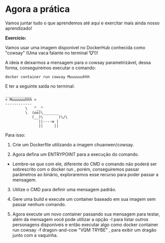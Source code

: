 # Agora a prática
Vamos juntar tudo o que aprendemos até aqui e exercitar mais ainda nosso aprendizado!

**Exercício:**

Vamos usar uma imagem disponível no DockerHub conhecida como "cowsay" (Uma vaca falante no terminal 🐮!)!

A ideia é deixarmos a mensagem para o cowsay parametrizável, dessa forma, conseguiremos executar o comando:


    docker container run cowsay Muuuuuuhhh
E ter a seguinte saída no terminal:
```
____________
< Muuuuuuhhh >
------------
         \   ^__^
         \  (oo)\_______
            (__)\       )\/\
               ||----w |
               ||     ||
```
Para isso:

1. Crie um Dockerfile utilizando a imagem chuanwen/cowsay.

2. Agora defina um ENTRYPOINT para a execução do comando.

- Lembre-se que com ele, diferente do CMD o comando não poderá ser sobrescrito com o docker run , porém, conseguiremos passar parâmetros ao binário, exploraremos esse recurso para poder passar a mensagem.

3. Utilize o CMD para definir uma mensagem padrão.

4. Gere uma build e execute um container baseado em sua imagem sem passar nenhum comando.

5. Agora execute um novo container passando sua mensagem para testar, além da mensagem você pode utilizar a opção -l para listar outros personagens disponíveis e então executar algo como docker container run cowsay -f dragon-and-cow "VQM TRYBE" , para exibir um dragão junto com a vaquinha.
